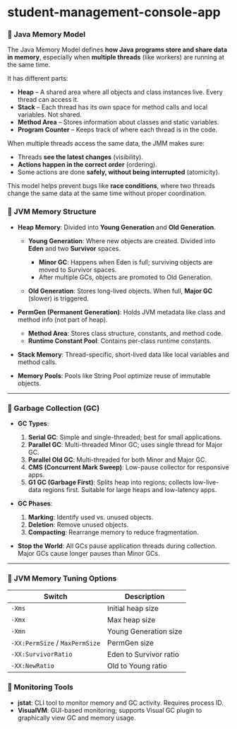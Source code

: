 # student-management-console-app


### 🔹 Java Memory Model
The Java Memory Model defines **how Java programs store and share data in memory**, especially when **multiple threads** (like workers) are running at the same time.

It has different parts:

* **Heap** – A shared area where all objects and class instances live. Every thread can access it.
* **Stack** – Each thread has its own space for method calls and local variables. Not shared.
* **Method Area** – Stores information about classes and static variables.
* **Program Counter** – Keeps track of where each thread is in the code.

When multiple threads access the same data, the JMM makes sure:

* Threads **see the latest changes** (visibility).
* **Actions happen in the correct order** (ordering).
* Some actions are done **safely, without being interrupted** (atomicity).

This model helps prevent bugs like **race conditions**, where two threads change the same data at the same time without proper coordination.

### 🔹 JVM Memory Structure

* **Heap Memory**: Divided into **Young Generation** and **Old Generation**.

  * **Young Generation**: Where new objects are created. Divided into **Eden** and two **Survivor** spaces.

    * **Minor GC**: Happens when Eden is full; surviving objects are moved to Survivor spaces.
    * After multiple GCs, objects are promoted to Old Generation.
  * **Old Generation**: Stores long-lived objects. When full, **Major GC** (slower) is triggered.

* **PermGen (Permanent Generation)**: Holds JVM metadata like class and method info (not part of heap).

  * **Method Area**: Stores class structure, constants, and method code.
  * **Runtime Constant Pool**: Contains per-class runtime constants.

* **Stack Memory**: Thread-specific, short-lived data like local variables and method calls.

* **Memory Pools**: Pools like String Pool optimize reuse of immutable objects.

---

### 🔹 Garbage Collection (GC)

* **GC Types**:

  1. **Serial GC**: Simple and single-threaded; best for small applications.
  2. **Parallel GC**: Multi-threaded Minor GC; uses single thread for Major GC.
  3. **Parallel Old GC**: Multi-threaded for both Minor and Major GC.
  4. **CMS (Concurrent Mark Sweep)**: Low-pause collector for responsive apps.
  5. **G1 GC (Garbage First)**: Splits heap into regions; collects low-live-data regions first. Suitable for large heaps and low-latency apps.

* **GC Phases**:

  1. **Marking**: Identify used vs. unused objects.
  2. **Deletion**: Remove unused objects.
  3. **Compacting**: Rearrange memory to reduce fragmentation.

* **Stop the World**: All GCs pause application threads during collection. Major GCs cause longer pauses than Minor GCs.

---

### 🔹 JVM Memory Tuning Options

| Switch                         | Description            |
| ------------------------------ | ---------------------- |
| `-Xms`                         | Initial heap size      |
| `-Xmx`                         | Max heap size          |
| `-Xmn`                         | Young Generation size  |
| `-XX:PermSize` / `MaxPermSize` | PermGen size           |
| `-XX:SurvivorRatio`            | Eden to Survivor ratio |
| `-XX:NewRatio`                 | Old to Young ratio     |


### 🔹 Monitoring Tools

* **jstat**: CLI tool to monitor memory and GC activity. Requires process ID.
* **VisualVM**: GUI-based monitoring; supports Visual GC plugin to graphically view GC and memory usage.

